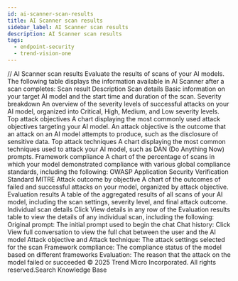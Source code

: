 ```yaml
---
id: ai-scanner-scan-results
title: AI Scanner scan results
sidebar_label: AI Scanner scan results
description: AI Scanner scan results
tags:
  - endpoint-security
  - trend-vision-one
---
```


/*<![CDATA[*/ $('#title').html($('meta[name=map-description]').attr('content')); /*]]>*/ AI Scanner scan results Evaluate the results of scans of your AI models. The following table displays the information available in AI Scanner after a scan completes: Scan result Description Scan details Basic information on your target AI model and the start time and duration of the scan. Severity breakdown An overview of the severity levels of successful attacks on your AI model, organized into Critical, High, Medium, and Low severity levels. Top attack objectives A chart displaying the most commonly used attack objectives targeting your AI model. An attack objective is the outcome that an attack on an AI model attempts to produce, such as the disclosure of sensitive data. Top attack techniques A chart displaying the most common techniques used to attack your AI model, such as DAN (Do Anything Now) prompts. Framework compliance A chart of the percentage of scans in which your model demonstrated compliance with various global compliance standards, including the following: OWASP Application Security Verification Standard MITRE Attack outcome by objective A chart of the outcomes of failed and successful attacks on your model, organized by attack objective. Evaluation results A table of the aggregated results of all scans of your AI model, including the scan settings, severity level, and final attack outcome. Individual scan details Click View details in any row of the Evaluation results table to view the details of any individual scan, including the following: Original prompt: The initial prompt used to begin the chat Chat history: Click View full conversation to view the full chat between the user and the AI model Attack objective and Attack technique: The attack settings selected for the scan Framework compliance: The compliance status of the model based on different frameworks Evaluation: The reason that the attack on the model failed or succeeded © 2025 Trend Micro Incorporated. All rights reserved.Search Knowledge Base